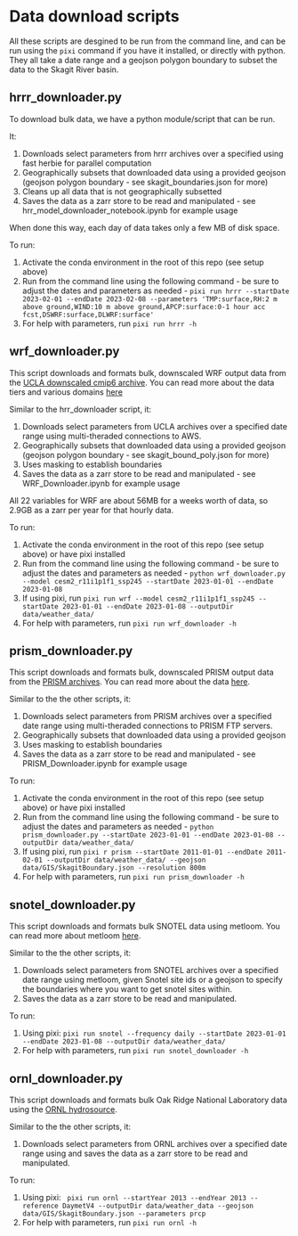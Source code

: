 # Data download scripts

All these scripts are desgined to be run from the command line, and can be run using the `pixi` command if you have it installed, or directly with python. They all take a date range and a geojson polygon boundary to subset the data to the Skagit River basin.


## hrrr_downloader.py
To download bulk data, we have a python module/script that can be run.

It:
1. Downloads select parameters from hrrr archives over a specified  using fast herbie for parallel computation
2. Geographically subsets that downloaded data using a provided geojson (geojson polygon boundary - see skagit_boundaries.json for more)
3. Cleans up all data that is not geographically subsetted
4. Saves the data as a zarr store to be read and manipulated - see hrr_model_downloader_notebook.ipynb for example usage

When done this way, each day of data takes only a few MB of disk space.

To run:
1. Activate the conda environment in the root of this repo (see setup above)
2. Run from the command line using the following command - be sure to adjust the dates and parameters as needed -  `pixi run hrrr --startDate 2023-02-01 --endDate 2023-02-08 --parameters 'TMP:surface,RH:2 m above ground,WIND:10 m above ground,APCP:surface:0-1 hour acc fcst,DSWRF:surface,DLWRF:surface'`
3. For help with parameters, run `pixi run hrrr -h`

## wrf_downloader.py
This script downloads and formats bulk, downscaled WRF output data from the [UCLA downscaled cmip6 archive](https://dept.atmos.ucla.edu/alexhall/downscaling-cmip6). You can read more about the data tiers and various domains [here](https://dept.atmos.ucla.edu/sites/default/files/alexhall/files/aws_tiers_dirstructure_nov22.pdf)

Similar to the hrr_downloader script, it:
1. Downloads select parameters from UCLA archives over a specified date range using multi-theraded connections to AWS.
2. Geographically subsets that downloaded data using a provided geojson (geojson polygon boundary - see skagit_bound_poly.json for more)
3. Uses masking to establish boundaries
4. Saves the data as a zarr store to be read and manipulated - see WRF_Downloader.ipynb for example usage

All 22 variables for WRF are about 56MB for a weeks worth of data, so 2.9GB as a zarr per year for that hourly data.

To run:
1. Activate the conda environment in the root of this repo (see setup above) or have pixi installed
2. Run from the command line using the following command - be sure to adjust the dates and parameters as needed - `python wrf_downloader.py --model cesm2_r11i1p1f1_ssp245 --startDate 2023-01-01 --endDate 2023-01-08`
3. If using pixi, run `pixi run wrf --model cesm2_r11i1p1f1_ssp245 --startDate 2023-01-01 --endDate 2023-01-08 --outputDir data/weather_data/`
3. For help with parameters, run `pixi run wrf_downloader -h`

## prism_downloader.py
This script downloads and formats bulk, downscaled PRISM output data from the [PRISM archives](https://www.prism.oregonstate.edu/). You can read more about the data [here](https://www.prism.oregonstate.edu/documents/PRISM_datasets.pdf).

Similar to the the other scripts, it:
1. Downloads select parameters from PRISM archives over a specified date range using multi-theraded connections to PRISM FTP servers.
2. Geographically subsets that downloaded data using a provided geojson
3. Uses masking to establish boundaries
4. Saves the data as a zarr store to be read and manipulated - see PRISM_Downloader.ipynb for example usage

To run:
1. Activate the conda environment in the root of this repo (see setup above) or have pixi installed
2. Run from the command line using the following command - be sure to adjust the dates and parameters as needed - `python prism_downloader.py --startDate 2023-01-01 --endDate 2023-01-08 --outputDir data/weather_data/`
3. If using pixi, run `pixi r prism --startDate 2011-01-01 --endDate 2011-02-01 --outputDir data/weather_data/ --geojson data/GIS/SkagitBoundary.json --resolution 800m`
3. For help with parameters, run `pixi run prism_downloader -h`

## snotel_downloader.py
This script downloads and formats bulk SNOTEL data using metloom. You can read more about metloom [here](https://metloom.readthedocs.io/en/latest/).

Similar to the the other scripts, it:
1. Downloads select parameters from SNOTEL archives over a specified date range using metloom, given Snotel site ids or a geojson to specify the boundaries where you want to get snotel sites within.
2. Saves the data as a zarr store to be read and manipulated.

To run:
1. Using pixi: `pixi run snotel --frequency daily --startDate 2023-01-01 --endDate 2023-01-08 --outputDir data/weather_data/`
2. For help with parameters, run `pixi run snotel_downloader -h`

## ornl_downloader.py
This script downloads and formats bulk Oak Ridge National Laboratory data using the [ORNL hydrosource](https://hydrosource.ornl.gov/data/datasets/9505v3_1/).

Similar to the the other scripts, it:
1. Downloads select parameters from ORNL archives over a specified date range using and saves the data as a zarr store to be read and manipulated.

To run:
1. Using pixi: ` pixi run ornl --startYear 2013 --endYear 2013 --reference DaymetV4 --outputDir data/weather_data --geojson data/GIS/SkagitBoundary.json --parameters prcp`
2. For help with parameters, run `pixi run ornl -h`